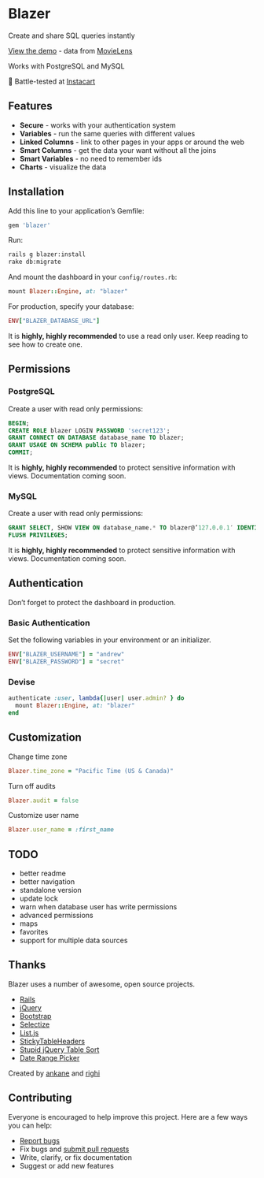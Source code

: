 # Blazer

Create and share SQL queries instantly

[View the demo](https://blazerme.herokuapp.com) - data from [MovieLens](http://grouplens.org/datasets/movielens/)

Works with PostgreSQL and MySQL

:tangerine: Battle-tested at [Instacart](https://www.instacart.com)

## Features

- **Secure** - works with your authentication system
- **Variables** - run the same queries with different values
- **Linked Columns** - link to other pages in your apps or around the web
- **Smart Columns** - get the data your want without all the joins
- **Smart Variables** - no need to remember ids
- **Charts** - visualize the data

## Installation

Add this line to your application’s Gemfile:

```ruby
gem 'blazer'
```

Run:

```sh
rails g blazer:install
rake db:migrate
```

And mount the dashboard in your `config/routes.rb`:

```ruby
mount Blazer::Engine, at: "blazer"
```

For production, specify your database:

```ruby
ENV["BLAZER_DATABASE_URL"]
```

It is **highly, highly recommended** to use a read only user.  Keep reading to see how to create one.

## Permissions

### PostgreSQL

Create a user with read only permissions:

```sql
BEGIN;
CREATE ROLE blazer LOGIN PASSWORD 'secret123';
GRANT CONNECT ON DATABASE database_name TO blazer;
GRANT USAGE ON SCHEMA public TO blazer;
COMMIT;
```

It is **highly, highly recommended** to protect sensitive information with views.  Documentation coming soon.

### MySQL

Create a user with read only permissions:

```sql
GRANT SELECT, SHOW VIEW ON database_name.* TO blazer@’127.0.0.1′ IDENTIFIED BY ‘secret123‘;
FLUSH PRIVILEGES;
```

It is **highly, highly recommended** to protect sensitive information with views.  Documentation coming soon.

## Authentication

Don’t forget to protect the dashboard in production.

### Basic Authentication

Set the following variables in your environment or an initializer.

```ruby
ENV["BLAZER_USERNAME"] = "andrew"
ENV["BLAZER_PASSWORD"] = "secret"
```

### Devise

```ruby
authenticate :user, lambda{|user| user.admin? } do
  mount Blazer::Engine, at: "blazer"
end
```

## Customization

Change time zone

```ruby
Blazer.time_zone = "Pacific Time (US & Canada)"
```

Turn off audits

```ruby
Blazer.audit = false
```

Customize user name

```ruby
Blazer.user_name = :first_name
```

## TODO

- better readme
- better navigation
- standalone version
- update lock
- warn when database user has write permissions
- advanced permissions
- maps
- favorites
- support for multiple data sources

## Thanks

Blazer uses a number of awesome, open source projects.

- [Rails](https://github.com/rails/rails/)
- [jQuery](https://github.com/jquery/jquery)
- [Bootstrap](https://github.com/twbs/bootstrap)
- [Selectize](https://github.com/brianreavis/selectize.js)
- [List.js](https://github.com/javve/list.js)
- [StickyTableHeaders](https://github.com/jmosbech/StickyTableHeaders)
- [Stupid jQuery Table Sort](https://github.com/joequery/Stupid-Table-Plugin)
- [Date Range Picker](https://github.com/dangrossman/bootstrap-daterangepicker)

Created by [ankane](https://github.com/ankane) and [righi](https://github.com/righi)

## Contributing

Everyone is encouraged to help improve this project. Here are a few ways you can help:

- [Report bugs](https://github.com/ankane/blazer/issues)
- Fix bugs and [submit pull requests](https://github.com/ankane/blazer/pulls)
- Write, clarify, or fix documentation
- Suggest or add new features
